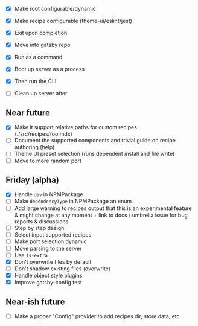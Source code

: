 - [x] Make root configurable/dynamic
- [x] Make recipe configurable (theme-ui/eslint/jest)
- [x] Exit upon completion

- [x] Move into gatsby repo
- [x] Run as a command
- [x] Boot up server as a process
- [x] Then run the CLI
- [ ] Clean up server after

## Near future

- [x] Make it support relative paths for custom recipes (./src/recipes/foo.mdx)
- [ ] Document the supported components and trivial guide on recipe authoring (help)
- [ ] Theme UI preset selection (runs dependent install and file write)
- [ ] Move to more random port

## Friday (alpha)

- [x] Handle `dev` in NPMPackage
- [ ] Make `dependencyType` in NPMPackage an enum
- [ ] Add large warning to recipes output that this is an experimental feature & might change at any moment + link to docs / umbrella issue for bug reports & discussions
- [ ] Step by step design
- [ ] Select input supported recipes
- [ ] Make port selection dynamic
- [ ] Move parsing to the server
- [ ] Use `fs-extra`
- [x] Don't overwrite files by default
- [ ] Don't shadow existing files (overwrite)
- [x] Handle object style plugins
- [x] Improve gatsby-config test

## Near-ish future

- [ ] Make a proper "Config" provider to add recipes dir, store data, etc.
